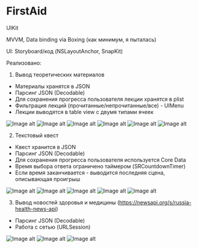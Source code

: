 # FirstAid

UIKit

MVVM, Data binding via Boxing (как минимум, я пыталась)

UI: Storyboard/код (NSLayoutAnchor, SnapKit)

Реализовано:

1) Вывод теоретических материалов
- Материалы хранятся в JSON
- Парсинг JSON (Decodable)
- Для сохранения прогресса пользователя лекции хранятся в plist
- Фильтрация лекций (прочитанные/непрочитанные/все) - UIMenu
- Лекции выводятся в table view с двумя типами ячеек

![Image alt](https://github.com/shanidzeann/Screenshots/blob/main/launch.png)
![Image alt](https://github.com/shanidzeann/Screenshots/blob/main/theory1.png)
![Image alt](https://github.com/shanidzeann/Screenshots/blob/main/theory2.png)
![Image alt](https://github.com/shanidzeann/Screenshots/blob/main/theory3.png)
![Image alt](https://github.com/shanidzeann/Screenshots/blob/main/lesson1.png)
![Image alt](https://github.com/shanidzeann/Screenshots/blob/main/lesson2.png)


2) Текстовый квест
- Квест хранится в JSON
- Парсинг JSON (Decodable)
- Для сохранения прогресса пользователя используется Core Data
- Время выбора ответа ограничено таймером (SRCountdownTimer)
- Если время заканчивается - выводится последняя сцена, описывающая проигрыш

![Image alt](https://github.com/shanidzeann/Screenshots/blob/main/quests.png)
![Image alt](https://github.com/shanidzeann/Screenshots/blob/main/quest1.png)
![Image alt](https://github.com/shanidzeann/Screenshots/blob/main/quest2.png)
![Image alt](https://github.com/shanidzeann/Screenshots/blob/main/stop.png)
![Image alt](https://github.com/shanidzeann/Screenshots/blob/main/again.png)


3) Вывод новостей здоровья и медицины (https://newsapi.org/s/russia-health-news-api)
- Парсинг JSON (Decodable)
- Работа с сетью (URLSession)

![Image alt](https://github.com/shanidzeann/Screenshots/blob/main/FirstAid11.png)
![Image alt](https://github.com/shanidzeann/Screenshots/blob/main/FirstAid9.png)
![Image alt](https://github.com/shanidzeann/Screenshots/blob/main/FirstAid10.png)
